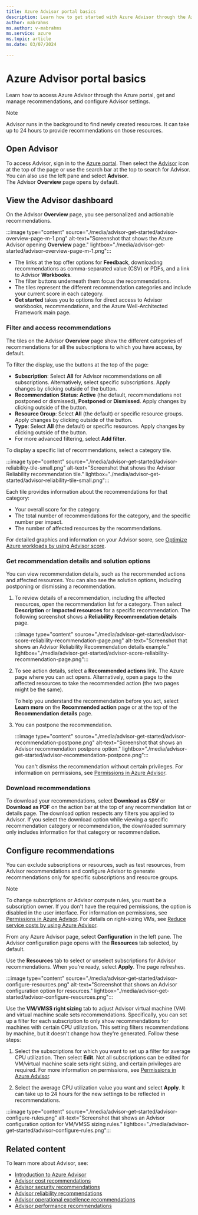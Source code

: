 ```yaml
---
title: Azure Advisor portal basics
description: Learn how to get started with Azure Advisor through the Azure portal, get and manage recommendations, and configure Advisor settings.
author: mabrahms
ms.author: v-mabrahms
ms.service: azure
ms.topic: article
ms.date: 03/07/2024

---
```


# Azure Advisor portal basics

Learn how to access Azure Advisor through the Azure portal, get and manage recommendations, and configure Advisor settings.

> [!NOTE]
> Advisor runs in the background to find newly created resources. It can take up to 24 hours to provide recommendations on those resources.

## Open Advisor

To access Advisor, sign in to the [Azure portal](https://portal.azure.com). Then select the [Advisor](https://aka.ms/azureadvisordashboard) icon at the top of the page or use the search bar at the top to search for Advisor. You can also use the left pane and select **Advisor**.<br> The Advisor **Overview** page opens by default.

## View the Advisor dashboard

On the Advisor **Overview** page, you see personalized and actionable recommendations.

:::image type="content" source="./media/advisor-get-started/advisor-overview-page-m-1.png" alt-text="Screenshot that shows the Azure Advisor opening **Overview** page." lightbox="./media/advisor-get-started/advisor-overview-page-m-1.png":::

* The links at the top offer options for **Feedback**, downloading recommendations as comma-separated value (CSV) or PDFs, and a link to Advisor **Workbooks**.
* The filter buttons underneath them focus the recommendations.
* The tiles represent the different recommendation categories and include your current score in each category.
* **Get started** takes you to options for direct access to Advisor workbooks, recommendations, and the Azure Well-Architected Framework main page.

### Filter and access recommendations

The tiles on the Advisor **Overview** page show the different categories of recommendations for all the subscriptions to which you have access, by default.

To filter the display, use the buttons at the top of the page:

* **Subscription**: Select **All** for Advisor recommendations on all subscriptions. Alternatively, select specific subscriptions. Apply changes by clicking outside of the button.
* **Recommendation Status**: **Active** (the default, recommendations not postponed or dismissed), **Postponed** or **Dismissed**. Apply changes by clicking outside of the button.
* **Resource Group**: Select **All** (the default) or specific resource groups. Apply changes by clicking outside of the button.
* **Type**: Select **All** (the default) or specific resources. Apply changes by clicking outside of the button.
* For more advanced filtering, select **Add filter**.

To display a specific list of recommendations, select a category tile.

:::image type="content" source="./media/advisor-get-started/advisor-reliability-tile-small.png" alt-text="Screenshot  that shows the Advisor Reliability recommendation tile." lightbox="./media/advisor-get-started/advisor-reliability-tile-small.png":::

Each tile provides information about the recommendations for that category:

* Your overall score for the category.
* The total number of recommendations for the category, and the specific number per impact.
* The number of affected resources by the recommendations.

For detailed graphics and information on your Advisor score, see [Optimize Azure workloads by using Advisor score](/azure/advisor/azure-advisor-score).

### Get recommendation details and solution options

You can view recommendation details, such as the recommended actions and affected resources. You can also see the solution options, including postponing or dismissing a recommendation.

1. To review details of a recommendation, including the affected resources, open the recommendation list for a category. Then select **Description** or **Impacted resources** for a specific recommendation. The following screenshot shows a **Reliability Recommendation details** page.

   :::image type="content" source="./media/advisor-get-started/advisor-score-reliability-recommendation-page.png" alt-text="Screenshot that shows an Advisor Reliability Recommendation details example." lightbox="./media/advisor-get-started/advisor-score-reliability-recommendation-page.png":::

1. To see action details, select a **Recommended actions** link. The Azure page where you can act opens. Alternatively, open a page to the affected resources to take the recommended action (the two pages might be the same).
  
   To help you understand the recommendation before you act, select **Learn more** on the **Recommended action** page or at the top of the **Recommendation details** page.

1. You can postpone the recommendation.

   :::image type="content" source="./media/advisor-get-started/advisor-recommendation-postpone.png" alt-text="Screenshot that shows an Advisor recommendation postpone option." lightbox="./media/advisor-get-started/advisor-recommendation-postpone.png":::

   You can't dismiss the recommendation without certain privileges. For information on permissions, see [Permissions in Azure Advisor](permissions.md).

### Download recommendations

To download your recommendations, select **Download as CSV** or **Download as PDF** on the action bar at the top of any recommendation list or details page. The download option respects any filters you applied to Advisor. If you select the download option while viewing a specific recommendation category or recommendation, the downloaded summary only includes information for that category or recommendation.

## Configure recommendations

You can exclude subscriptions or resources, such as test resources, from Advisor recommendations and configure Advisor to generate recommendations only for specific subscriptions and resource groups.

> [!NOTE]
> To change subscriptions or Advisor compute rules, you must be a subscription owner. If you don't have the required permissions, the option is disabled in the user interface. For information on permissions, see [Permissions in Azure Advisor](permissions.md). For details on right-sizing VMs, see [Reduce service costs by using Azure Advisor](advisor-cost-recommendations.md).

From any Azure Advisor page, select **Configuration** in the left pane. The Advisor configuration page opens with the **Resources** tab selected, by default.

Use the **Resources** tab to select or unselect subscriptions for Advisor recommendations. When you're ready, select **Apply**. The page refreshes.

:::image type="content" source="./media/advisor-get-started/advisor-configure-resources.png" alt-text="Screenshot that shows an Advisor configuration option for resources." lightbox="./media/advisor-get-started/advisor-configure-resources.png":::

Use the **VM/VMSS right sizing** tab to adjust Advisor virtual machine (VM) and virtual machine scale sets recommendations. Specifically, you can set up a filter for each subscription to only show recommendations for machines with certain CPU utilization. This setting filters recommendations by machine, but it doesn't change how they're generated. Follow these steps:

1. Select the subscriptions for which you want to set up a filter for average CPU utilization. Then select **Edit**. Not all subscriptions can be edited for VM/virtual machine scale sets right sizing, and certain privileges are required. For more information on permissions, see [Permissions in Azure Advisor](permissions.md).

1. Select the average CPU utilization value you want and select **Apply**. It can take up to 24 hours for the new settings to be reflected in recommendations.

  :::image type="content" source="./media/advisor-get-started/advisor-configure-rules.png" alt-text="Screenshot that shows an Advisor configuration option for VM/VMSS sizing rules." lightbox="./media/advisor-get-started/advisor-configure-rules.png":::

## Related content

To learn more about Advisor, see:

- [Introduction to Azure Advisor](advisor-overview.md)
- [Advisor cost recommendations](advisor-cost-recommendations.md)
- [Advisor security recommendations](advisor-security-recommendations.md)
- [Advisor reliability recommendations](advisor-high-availability-recommendations.md)
- [Advisor operational excellence recommendations](advisor-operational-excellence-recommendations.md)
- [Advisor performance recommendations](advisor-performance-recommendations.md)
